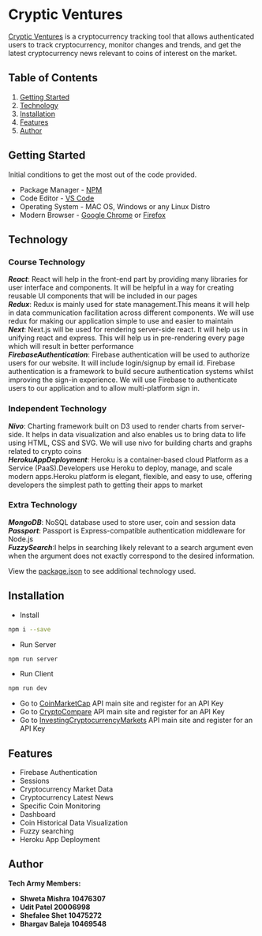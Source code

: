 # Cryptic Ventures

[Cryptic Ventures](https://crypticventures.herokuapp.com/) is a cryptocurrency tracking tool that allows authenticated users to track cryptocurrency, monitor changes and trends, and get the latest cryptocurrency news relevant to coins of interest on the market.

## Table of Contents

1. [Getting Started](#getting-started)
2. [Technology](#technology)
3. [Installation](#installation)
4. [Features](#features)
5. [Author](#author)

## Getting Started

Initial conditions to get the most out of the code provided.

- Package Manager - [NPM](https://nodejs.org/en/)
- Code Editor - [VS Code](https://code.visualstudio.com/)
- Operating System - MAC OS, Windows or any Linux Distro
- Modern Browser - [Google Chrome](https://www.google.com/chrome/) or [Firefox](https://www.mozilla.org/en-US/firefox/new/)

## Technology
### Course Technology

**_React_**: React will help in the front-end part by providing many libraries for user interface and components. It will be helpful in a way for creating reusable UI components that will be included in our pages <br>
**_Redux_**: Redux is mainly used for state management.This means it will help in data communication facilitation across different components. We will use redux for making our application simple to use and easier to maintain <br>
**_Next_**: Next.js will be used for rendering server-side react. It will help us in unifying react and express. This will help us in pre-rendering every page which will result in better performance <br>
**_FirebaseAuthentication_**: Firebase authentication will be used to authorize users for our website. It will include login/signup by email id. Firebase authentication is a framework to build secure authentication systems whilst improving the sign-in experience. We will use Firebase to authenticate users to our application and to allow multi-platform sign in. <br>

### Independent Technology

**_Nivo_**: Charting framework built on D3 used to render charts from server-side. It helps in data visualization and also enables us to bring data to life using HTML, CSS and SVG. We will use nivo for building charts and graphs related to crypto coins <br>
**_HerokuAppDeployment_**: Heroku is a container-based cloud Platform as a Service (PaaS).Developers use Heroku to deploy, manage, and scale modern apps.Heroku platform is elegant, flexible, and easy to use, offering developers the simplest path to getting their apps to market <br>

### Extra Technology

**_MongoDB_**: NoSQL database used to store user, coin and session data <br>
**_Passport_**: Passport is Express-compatible authentication middleware for Node.js <br>
**_FuzzySearch_**:I helps in searching likely relevant to a search argument even when the argument does not exactly correspond to the desired information.<br>


View the [package.json](https://github.com/upatel6/cs554_TechArmy_final_project/blob/main/package.json) to see additional technology used.

## Installation

- Install

```bash
npm i --save
```

- Run Server 

```bash
npm run server
```

- Run Client 

```bash
npm run dev 
```

- Go to [CoinMarketCap](https://coinmarketcap.com/api/) API main site and register for an API Key
- Go to [CryptoCompare](https://min-api.cryptocompare.com/) API main site and register for an API Key
- Go to [InvestingCryptocurrencyMarkets](https://rapidapi.com/apidojo/api/investing-cryptocurrency-markets) API main site and register for an API Key

## Features

- Firebase Authentication
- Sessions
- Cryptocurrency Market Data
- Cryptocurrency Latest News
- Specific Coin Monitoring
- Dashboard
- Coin Historical Data Visualization
- Fuzzy searching
- Heroku App Deployment

## Author

**Tech Army Members:**
 - **Shweta Mishra 10476307**
 - **Udit Patel 20006998**
 - **Shefalee Shet 10475272**
 - **Bhargav Baleja 10469548**
